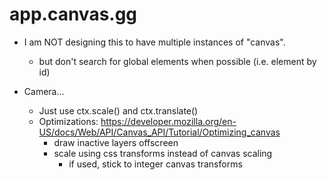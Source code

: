 # app.canvas.gg

- I am NOT designing this to have multiple instances of "canvas".
  - but don't search for global elements when possible (i.e. element by id)

- Camera...
  - Just use ctx.scale() and ctx.translate()
  - Optimizations: https://developer.mozilla.org/en-US/docs/Web/API/Canvas_API/Tutorial/Optimizing_canvas
    - draw inactive layers offscreen
    - scale using css transforms instead of canvas scaling
      - if used, stick to integer canvas transforms
